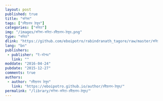 ```yaml
---
layout: post
published: true
title: "কণিকা"
tags: ["রবীন্দ্রনাথ ঠাকুর"]
categories: ["কবিতা"]
img: "/images/কণিকা-কবিতা-রবীন্দ্রনাথ-ঠাকুর.png"
type: "কবিতা"
dlink: "https://github.com/eboipotro/rabindranath_tagore/raw/master/কবিতা/কণিকা.epub"
lang: "bn"
publishers: 
 - publisher: "ই-বইপত্র"
   link: ""
moddate: "2016-04-24"
pubdate: "2015-12-27"
comments: true
authors: 
 - author: "রবীন্দ্রনাথ ঠাকুর"
   link: "https://eboipotro.github.io/author/রবীন্দ্রনাথ-ঠাকুর/"
permalink: "/library/কণিকা-কবিতা-রবীন্দ্রনাথ-ঠাকুর/"
---
```

